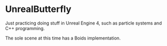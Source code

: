 # UnrealButterfly

Just practicing doing stuff in Unreal Engine 4, such as particle systems and C++ programming.

The sole scene at this time has a Boids implementation.

